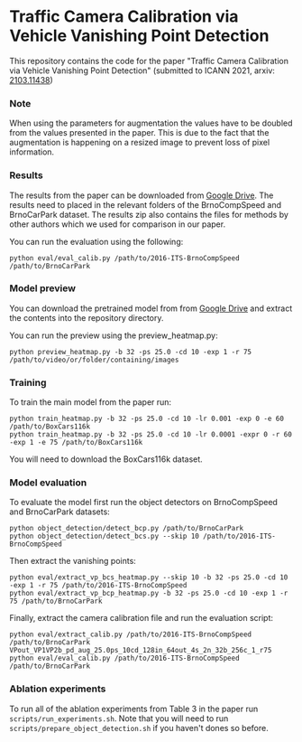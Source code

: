 # Traffic Camera Calibration via Vehicle Vanishing Point Detection

This repository contains the code for the paper "Traffic Camera Calibration via Vehicle Vanishing Point Detection" (submitted to ICANN 2021, arxiv: [2103.11438](https://arxiv.org/abs/2103.11438))

### Note

When using the parameters for augmentation the values have to be doubled from the values presented in the paper. This is due to the fact that the augmentation is happening on a resized image to prevent loss of pixel information.

### Results

The results from the paper can be downloaded from [Google Drive](https://drive.google.com/file/d/1JfG1kZQf82I5y9z5kAom-zlsh8Hw7qvG/view?usp=sharing). The results need to placed in the relevant folders of the BrnoCompSpeed and BrnoCarPark dataset. The results zip also contains the files for methods by other authors which we used for comparison in our paper.

You can run the evaluation using the following:
```
python eval/eval_calib.py /path/to/2016-ITS-BrnoCompSpeed /path/to/BrnoCarPark
```

### Model preview

You can download the pretrained model from from [Google Drive](https://drive.google.com/file/d/1Ppz96cIEol_UqgF2mQpoTxKkGwVvQ38P/view?usp=sharing) and extract the contents into the repository directory.

You can run the preview using the preview_heatmap.py:

```
python preview_heatmap.py -b 32 -ps 25.0 -cd 10 -exp 1 -r 75 /path/to/video/or/folder/containing/images
```

### Training

To train the main model from the paper run:

```
python train_heatmap.py -b 32 -ps 25.0 -cd 10 -lr 0.001 -exp 0 -e 60 /path/to/BoxCars116k
python train_heatmap.py -b 32 -ps 25.0 -cd 10 -lr 0.0001 -expr 0 -r 60 -exp 1 -e 75 /path/to/BoxCars116k
```

You will need to download the BoxCars116k dataset.

### Model evaluation

To evaluate the model first run the object detectors on BrnoCompSpeed and BrnoCarPark datasets:

```
python object_detection/detect_bcp.py /path/to/BrnoCarPark
python object_detection/detect_bcs.py --skip 10 /path/to/2016-ITS-BrnoCompSpeed
```

Then extract the vanishing points:

```
python eval/extract_vp_bcs_heatmap.py --skip 10 -b 32 -ps 25.0 -cd 10 -exp 1 -r 75 /path/to/2016-ITS-BrnoCompSpeed
python eval/extract_vp_bcp_heatmap.py -b 32 -ps 25.0 -cd 10 -exp 1 -r 75 /path/to/BrnoCarPark
```

Finally, extract the camera calibration file and run the evaluation script:

```
python eval/extract_calib.py /path/to/2016-ITS-BrnoCompSpeed /path/to/BrnoCarPark VPout_VP1VP2b_pd_aug_25.0ps_10cd_128in_64out_4s_2n_32b_256c_1_r75
python eval/eval_calib.py /path/to/2016-ITS-BrnoCompSpeed /path/to/BrnoCarPark
```

### Ablation experiments

To run all of the ablation experiments from Table 3 in the paper run `scripts/run_experiments.sh`. Note that you will need to run `scripts/prepare_object_detection.sh` if you haven't dones so before.
